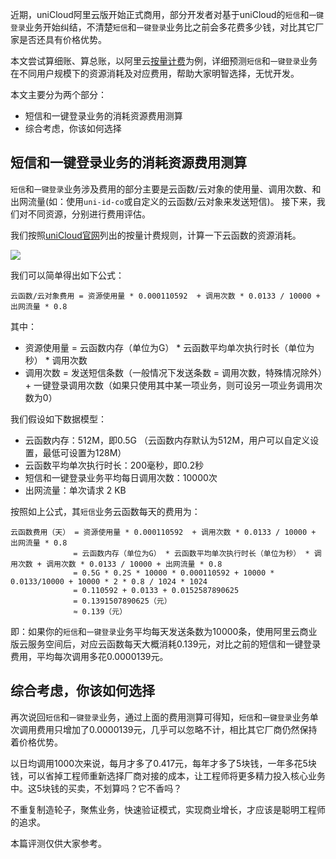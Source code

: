 近期，uniCloud阿里云版开始正式商用，部分开发者对基于uniCloud的`短信`和`一键登录`业务开始纠结，不清楚`短信`和`一键登录`业务比之前会多花费多少钱，对比其它厂家是否还具有价格优势。

本文尝试算细账、算总账，以阿里云[按量计费](https://uniapp.dcloud.net.cn/uniCloud/price.html#aliyun-postpay)为例，详细预测`短信`和`一键登录`业务在不同用户规模下的资源消耗及对应费用，帮助大家明智选择，无忧开发。

本文主要分为两个部分：
- 短信和一键登录业务的消耗资源费用测算
- 综合考虑，你该如何选择

## 短信和一键登录业务的消耗资源费用测算

`短信`和`一键登录`业务涉及费用的部分主要是云函数/云对象的使用量、调用次数、和出网流量(如：使用`uni-id-co`或自定义的云函数/云对象来发送短信)。
接下来，我们对不同资源，分别进行费用评估。

我们按照[uniCloud官网](https://uniapp.dcloud.net.cn/uniCloud/price.html#aliyun-postpay)列出的按量计费规则，计算一下云函数的资源消耗。

![](https://mp-8ca8132b-2139-4831-aff2-582d4c8385da.cdn.bspapp.com/cloudstorage/8492ba8e-f4c6-45de-abf2-f9d6825ceefb.png)

我们可以简单得出如下公式：

`云函数/云对象费用 = 资源使用量 * 0.000110592  + 调用次数 * 0.0133 / 10000 + 出网流量 * 0.8`

其中：
- 资源使用量 = 云函数内存（单位为G） * 云函数平均单次执行时长（单位为秒） * 调用次数
- 调用次数 = 发送短信条数（一般情况下发送条数 = 调用次数，特殊情况除外）+ 一键登录调用次数（如果只使用其中某一项业务，则可设另一项业务调用次数为0）


我们假设如下数据模型：

- 云函数内存：512M，即0.5G （云函数内存默认为512M，用户可以自定义设置，最低可设置为128M）
- 云函数平均单次执行时长：200毫秒，即0.2秒
- 短信和一键登录业务平均每日调用次数：10000次
- 出网流量：单次请求 2 KB

按照如上公式，其`短信`业务云函数每天的费用为：

```
云函数费用（天） = 资源使用量 * 0.000110592  + 调用次数 * 0.0133 / 10000 + 出网流量 * 0.8
			  = 云函数内存（单位为G） * 云函数平均单次执行时长（单位为秒） * 调用次数 + 调用次数 * 0.0133 / 10000 + 出网流量 * 0.8
			  = 0.5G * 0.2S * 10000 * 0.000110592 + 10000 * 0.0133/10000 + 10000 * 2 * 0.8 / 1024 * 1024 
			  = 0.110592 + 0.0133 + 0.0152587890625
			  = 0.1391507890625（元）
			  ≈ 0.139（元）
```

即：如果你的`短信`和`一键登录`业务平均每天发送条数为10000条，使用阿里云商业版云服务空间后，对应云函数每天大概消耗0.139元，对比之前的短信和一键登录费用，平均每次调用多花0.0000139元。


## 综合考虑，你该如何选择

再次说回`短信`和`一键登录`业务，通过上面的费用测算可得知，`短信`和`一键登录`业务单次调用费用只增加了0.0000139元，几乎可以忽略不计，相比其它厂商仍然保持着价格优势。

以日均调用1000次来说，每月才多了0.417元，每年才多了5块钱，一年多花5块钱，可以省掉工程师重新选择厂商对接的成本，让工程师将更多精力投入核心业务中。这5块钱的买卖，不划算吗？它不香吗？

不重复制造轮子，聚焦业务，快速验证模式，实现商业增长，才应该是聪明工程师的追求。

本篇评测仅供大家参考。



